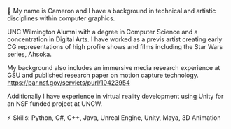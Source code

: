 👋 My name is Cameron and I have a background in technical and artistic disciplines within computer graphics. 

UNC Wilmington Alumni with a degree in Computer Science and a concentration in Digital Arts.
I have worked as a previs artist creating early CG representations of high profile shows and films including the Star Wars series, Ahsoka. 

My background also includes an immersive media research experience at GSU and published research paper on motion capture technology. https://par.nsf.gov/servlets/purl/10423954

Additionally I have experience in virtual reality development using Unity for an NSF funded project at UNCW.

⚡ Skills: Python, C#, C++, Java, Unreal Engine, Unity, Maya, 3D Animation

<!--
**CameronDetig/CameronDetig** is a ✨ _special_ ✨ repository because its `README.md` (this file) appears on your GitHub profile.

Here are some ideas to get you started:

- 🔭 I’m currently working on ...
- 🌱 I’m currently learning ...
- 👯 I’m looking to collaborate on ...
- 🤔 I’m looking for help with ...
- 💬 Ask me about ...
- 📫 How to reach me: ...
- 😄 Pronouns: ...
- ⚡ Fun fact: ...
-->
